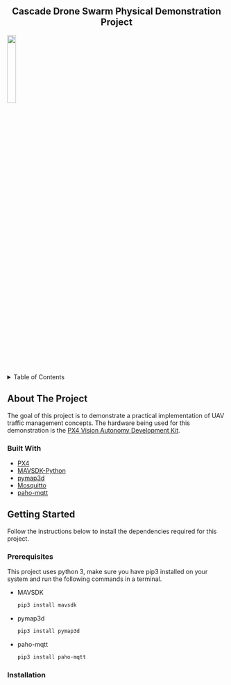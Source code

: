 <h2 align="center">Cascade Drone Swarm Physical Demonstration Project</h3>
<img src="https://cascadeuav.files.wordpress.com/2018/03/cropped-white.png" width = 20%>

<!-- TABLE OF CONTENTS -->
<details>
  <summary>Table of Contents</summary>
  <ol>
    <li>
      <a href="#about-the-project">About The Project</a>
      <ul>
        <li><a href="#built-with">Built With</a></li>
      </ul>
    </li>
    <li>
      <a href="#getting-started">Getting Started</a>
      <ul>
        <li><a href="#prerequisites">Prerequisites</a></li>
        <li><a href="#installation">Installation</a></li>
      </ul>
    </li>
  </ol>
</details>



<!-- ABOUT THE PROJECT -->
## About The Project

The goal of this project is to demonstrate a practical implementation of UAV traffic management concepts. The hardware being used for this demonstration is the [PX4 Vision Autonomy Development Kit](https://docs.px4.io/v1.12/en/complete_vehicles/px4_vision_kit.html).

### Built With

* [PX4](https://px4.io/)
* [MAVSDK-Python](https://github.com/mavlink/MAVSDK-Python)
* [pymap3d](https://github.com/geospace-code/pymap3d)
* [Mosquitto](https://mosquitto.org/)
* [paho-mqtt](https://www.eclipse.org/paho/index.php?page=clients/python/index.php)

<!-- GETTING STARTED -->
## Getting Started

Follow the instructions below to install the dependencies required for this project.

### Prerequisites

This project uses python 3, make sure you have pip3 installed on your system and run the following commands in a terminal.
* MAVSDK
  ```sh
  pip3 install mavsdk
  ```
* pymap3d
  ```sh
  pip3 install pymap3d
  ```
* paho-mqtt
  ```sh
  pip3 install paho-mqtt
  ```
### Installation
